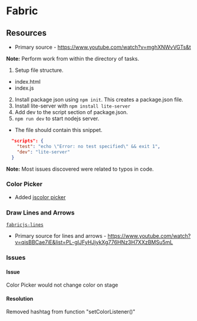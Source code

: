 # Fabric

## Resources
- Primary source - https://www.youtube.com/watch?v=mghXNWvVGTs&t

**Note:** Perform work from within the directory of tasks.

1. Setup file structure.
- index.html
- index.js
2. Install package json using `npm init`. This creates a package.json file.
3. Install lite-server with `npm install lite-server`
4. Add dev to the script section of package.json.
5. `npm run dev` to start nodejs server.
- The file should contain this snippet.
```json
  "scripts": {
    "test": "echo \"Error: no test specified\" && exit 1",
    "dev": "lite-server"
  }
```
**Note:** Most issues discovered were related to typos in code.

### Color Picker
- Added [jscolor picker](https://jscolor.com/)

### Draw Lines and Arrows
[`fabricjs-lines`](/fabricjs-lines/)
- Primary source for lines and arrows - https://www.youtube.com/watch?v=qisBBCae7iE&list=PL-gIJFyHJjykXg776HNz3H7XXzBMSu5mL


### Issues
#### Issue
Color Picker would not change color on stage

#### Resolution
Removed hashtag from function "setColorListener()"